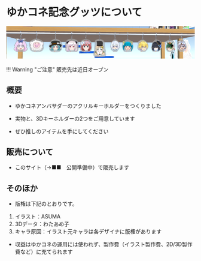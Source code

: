 # ゆかコネ記念グッツについて

![image](images/ackey.png)

!!! Warning "ご注意"
    販売先は近日オープン
## 概要

* ゆかコネアンバサダーのアクリルキーホルダーをつくりました

* 実物と、3Dキーホルダーの2つをご用意しています

* ぜひ推しのアイテムを手にしてください

## 販売について

* このサイト（→■■　公開準備中）で販売します

## そのほか

* 版権は下記のとおりです。
1. イラスト：ASUMA
1. 3Dデータ：わたあめ子
1. キャラ原図：イラスト元キャラは各デザイナに版権があります

* 収益はゆかコネの運用には使われず、製作費（イラスト製作費、2D/3D製作費など）に充てられます

